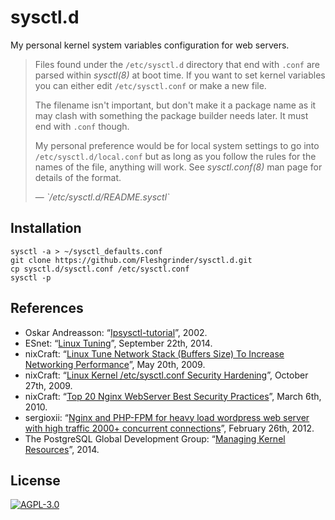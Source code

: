 # sysctl.d
My personal kernel system variables configuration for web servers.

> Files found under the `/etc/sysctl.d` directory that end with `.conf` are
> parsed within *sysctl(8)* at boot time.  If you want to set kernel variables
> you can either edit `/etc/sysctl.conf` or make a new file.
>
> The filename isn't important, but don't make it a package name as it may clash
> with something the package builder needs later. It must end with `.conf`
> though.
>
> My personal preference would be for local system settings to go into
> `/etc/sysctl.d/local.conf` but as long as you follow the rules for the names
> of the file, anything will work. See *sysctl.conf(8)* man page for details
> of the format.
>
> <footer>— <cite>`/etc/sysctl.d/README.sysctl`</cite></footer>

## Installation
```
sysctl -a > ~/sysctl_defaults.conf
git clone https://github.com/Fleshgrinder/sysctl.d.git
cp sysctl.d/sysctl.conf /etc/sysctl.conf
sysctl -p
```

## References
- Oskar Andreasson: “[Ipsysctl-tutorial](https://www.frozentux.net/documents/ipsysctl-tutorial/)”, 2002.
- ESnet: “[Linux Tuning](http://fasterdata.es.net/host-tuning/linux/)”, September 22th, 2014.
- nixCraft: “[Linux Tune Network Stack (Buffers Size) To Increase Networking Performance](http://www.cyberciti.biz/faq/linux-tcp-tuning/)”, May 20th, 2009.
- nixCraft: “[Linux Kernel /etc/sysctl.conf Security Hardening](http://www.cyberciti.biz/faq/linux-kernel-etcsysctl-conf-security-hardening/)”, October 27th, 2009.
- nixCraft: “[Top 20 Nginx WebServer Best Security Practices](http://www.cyberciti.biz/tips/linux-unix-bsd-nginx-webserver-security.html)”, March 6th, 2010.
- sergioxii: “[Nginx and PHP-FPM for heavy load wordpress web server with high traffic 2000+ concurrent connections](http://itresident.com/nginx/nginx-and-php-fpm-for-heavy-load-wordpress-web-server-with-high-traffic-2000-concurrent-connections/)”, February 26th, 2012.
- The PostgreSQL Global Development Group: “[Managing Kernel Resources](http://www.postgresql.org/docs/devel/static/kernel-resources.html)”, 2014.

## License
[![AGPL-3.0](https://upload.wikimedia.org/wikipedia/commons/thumb/0/06/AGPLv3_Logo.svg/128px-AGPLv3_Logo.svg.png)](https://www.gnu.org/licenses/agpl-3.0.html)
